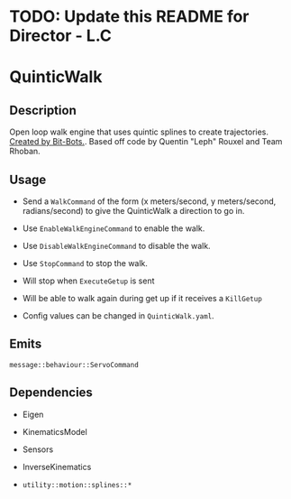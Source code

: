 # TODO: Update this README for Director - L.C
# QuinticWalk

## Description

Open loop walk engine that uses quintic splines to create trajectories. [Created by Bit-Bots.](https://github.com/bit-bots/bitbots_motion). Based off code by Quentin "Leph" Rouxel and Team Rhoban.

## Usage

- Send a `WalkCommand` of the form (x meters/second, y meters/second, radians/second) to give the QuinticWalk a direction to go in.

- Use `EnableWalkEngineCommand` to enable the walk.

- Use `DisableWalkEngineCommand` to disable the walk.

- Use `StopCommand` to stop the walk.

- Will stop when `ExecuteGetup` is sent

- Will be able to walk again during get up if it receives a `KillGetup`

- Config values can be changed in `QuinticWalk.yaml`.

## Emits

`message::behaviour::ServoCommand`

## Dependencies

- Eigen

- KinematicsModel

- Sensors

- InverseKinematics

- `utility::motion::splines::*`
